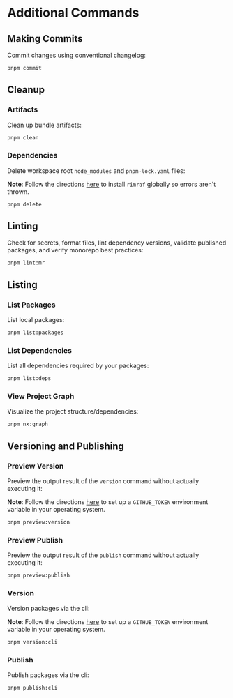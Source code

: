 # Additional Commands

## Making Commits

Commit changes using conventional changelog:

```bash
pnpm commit
```

## Cleanup

### Artifacts

Clean up bundle artifacts:

```bash
pnpm clean
```

### Dependencies

Delete workspace root `node_modules` and `pnpm-lock.yaml` files:

**Note**: Follow the directions [here](docs/repo/SETUP.md#global-packages) to install `rimraf` globally so errors aren't thrown.

```bash
pnpm delete
```

## Linting

Check for secrets, format files, lint dependency versions, validate published packages, and verify monorepo best practices:

```bash
pnpm lint:mr
```

## Listing

### List Packages

List local packages:

```bash
pnpm list:packages
```

### List Dependencies

List all dependencies required by your packages:

```bash
pnpm list:deps
```

### View Project Graph

Visualize the project structure/dependencies:

```bash
pnpm nx:graph
```

## Versioning and Publishing

### Preview Version

Preview the output result of the `version` command without actually executing it:

**Note**: Follow the directions [here](SETUP.md#lerna) to set up a `GITHUB_TOKEN` environment variable in your operating system.

```bash
pnpm preview:version
```

### Preview Publish

Preview the output result of the `publish` command without actually executing it:

```bash
pnpm preview:publish
```

### Version

Version packages via the cli:

**Note**: Follow the directions [here](SETUP.md#lerna) to set up a `GITHUB_TOKEN` environment variable in your operating system.

```bash
pnpm version:cli
```

### Publish

Publish packages via the cli:

```bash
pnpm publish:cli
```
